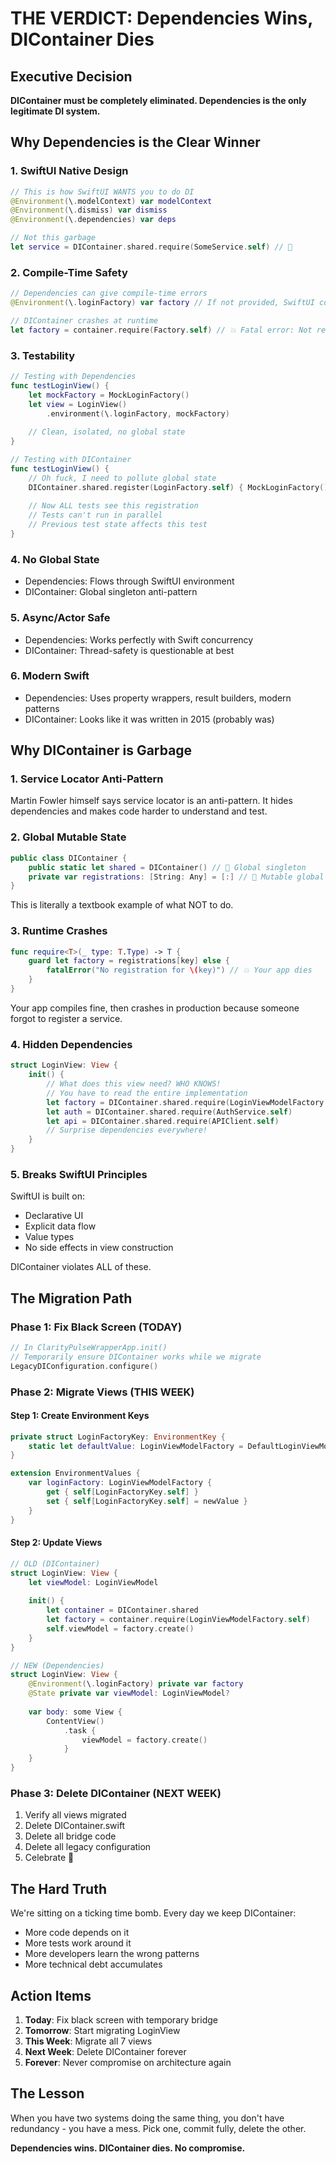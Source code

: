# THE VERDICT: Dependencies Wins, DIContainer Dies

## Executive Decision

**DIContainer must be completely eliminated. Dependencies is the only legitimate DI system.**

## Why Dependencies is the Clear Winner

### 1. SwiftUI Native Design
```swift
// This is how SwiftUI WANTS you to do DI
@Environment(\.modelContext) var modelContext
@Environment(\.dismiss) var dismiss
@Environment(\.dependencies) var deps

// Not this garbage
let service = DIContainer.shared.require(SomeService.self) // 🤮
```

### 2. Compile-Time Safety
```swift
// Dependencies can give compile-time errors
@Environment(\.loginFactory) var factory // If not provided, SwiftUI complains

// DIContainer crashes at runtime
let factory = container.require(Factory.self) // 💥 Fatal error: Not registered
```

### 3. Testability
```swift
// Testing with Dependencies
func testLoginView() {
    let mockFactory = MockLoginFactory()
    let view = LoginView()
        .environment(\.loginFactory, mockFactory)
    
    // Clean, isolated, no global state
}

// Testing with DIContainer
func testLoginView() {
    // Oh fuck, I need to pollute global state
    DIContainer.shared.register(LoginFactory.self) { MockLoginFactory() }
    
    // Now ALL tests see this registration
    // Tests can't run in parallel
    // Previous test state affects this test
}
```

### 4. No Global State
- Dependencies: Flows through SwiftUI environment
- DIContainer: Global singleton anti-pattern

### 5. Async/Actor Safe
- Dependencies: Works perfectly with Swift concurrency
- DIContainer: Thread-safety is questionable at best

### 6. Modern Swift
- Dependencies: Uses property wrappers, result builders, modern patterns
- DIContainer: Looks like it was written in 2015 (probably was)

## Why DIContainer is Garbage

### 1. Service Locator Anti-Pattern
Martin Fowler himself says service locator is an anti-pattern. It hides dependencies and makes code harder to understand and test.

### 2. Global Mutable State
```swift
public class DIContainer {
    public static let shared = DIContainer() // 🤢 Global singleton
    private var registrations: [String: Any] = [:] // 🤮 Mutable global state
}
```

This is literally a textbook example of what NOT to do.

### 3. Runtime Crashes
```swift
func require<T>(_ type: T.Type) -> T {
    guard let factory = registrations[key] else {
        fatalError("No registration for \(key)") // 💥 Your app dies
    }
}
```

Your app compiles fine, then crashes in production because someone forgot to register a service.

### 4. Hidden Dependencies
```swift
struct LoginView: View {
    init() {
        // What does this view need? WHO KNOWS!
        // You have to read the entire implementation
        let factory = DIContainer.shared.require(LoginViewModelFactory.self)
        let auth = DIContainer.shared.require(AuthService.self)
        let api = DIContainer.shared.require(APIClient.self)
        // Surprise dependencies everywhere!
    }
}
```

### 5. Breaks SwiftUI Principles
SwiftUI is built on:
- Declarative UI
- Explicit data flow
- Value types
- No side effects in view construction

DIContainer violates ALL of these.

## The Migration Path

### Phase 1: Fix Black Screen (TODAY)
```swift
// In ClarityPulseWrapperApp.init()
// Temporarily ensure DIContainer works while we migrate
LegacyDIConfiguration.configure()
```

### Phase 2: Migrate Views (THIS WEEK)

#### Step 1: Create Environment Keys
```swift
private struct LoginFactoryKey: EnvironmentKey {
    static let defaultValue: LoginViewModelFactory = DefaultLoginViewModelFactory()
}

extension EnvironmentValues {
    var loginFactory: LoginViewModelFactory {
        get { self[LoginFactoryKey.self] }
        set { self[LoginFactoryKey.self] = newValue }
    }
}
```

#### Step 2: Update Views
```swift
// OLD (DIContainer)
struct LoginView: View {
    let viewModel: LoginViewModel
    
    init() {
        let container = DIContainer.shared
        let factory = container.require(LoginViewModelFactory.self)
        self.viewModel = factory.create()
    }
}

// NEW (Dependencies)
struct LoginView: View {
    @Environment(\.loginFactory) private var factory
    @State private var viewModel: LoginViewModel?
    
    var body: some View {
        ContentView()
            .task {
                viewModel = factory.create()
            }
    }
}
```

### Phase 3: Delete DIContainer (NEXT WEEK)
1. Verify all views migrated
2. Delete DIContainer.swift
3. Delete all bridge code
4. Delete all legacy configuration
5. Celebrate 🎉

## The Hard Truth

We're sitting on a ticking time bomb. Every day we keep DIContainer:
- More code depends on it
- More tests work around it
- More developers learn the wrong patterns
- More technical debt accumulates

## Action Items

1. **Today**: Fix black screen with temporary bridge
2. **Tomorrow**: Start migrating LoginView
3. **This Week**: Migrate all 7 views
4. **Next Week**: Delete DIContainer forever
5. **Forever**: Never compromise on architecture again

## The Lesson

When you have two systems doing the same thing, you don't have redundancy - you have a mess. Pick one, commit fully, delete the other.

**Dependencies wins. DIContainer dies. No compromise.**